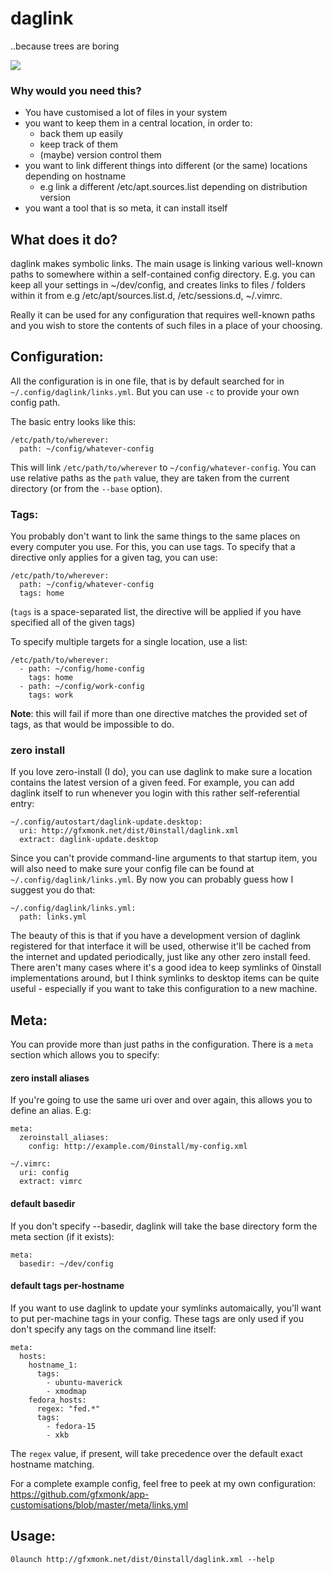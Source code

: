 # daglink
..because trees are boring

<img src="http://gfxmonk.net/dist/status/project/daglink.png">

### Why would you need this?

 - You have customised a lot of files in your system
 - you want to keep them in a central location, in order to:
    - back them up easily
    - keep track of them
    - (maybe) version control them
 - you want to link different things into different (or the same) locations depending on hostname
    - e.g link a different /etc/apt.sources.list depending on distribution version
 - you want a tool that is so meta, it can install itself

## What does it do?

daglink makes symbolic links. The main usage is linking various well-known paths to somewhere within a self-contained config directory. E.g. you can keep all your settings in ~/dev/config, and creates links to files / folders within it from e.g /etc/apt/sources.list.d, /etc/sessions.d, ~/.vimrc.

Really it can be used for any configuration that requires well-known paths and you wish to store the contents of such files in a place of your choosing.

## Configuration:

All the configuration is in one file, that is by default searched for in `~/.config/daglink/links.yml`. But you can use `-c` to provide your own config path.

The basic entry looks like this:

    /etc/path/to/wherever:
      path: ~/config/whatever-config

This will link `/etc/path/to/wherever` to `~/config/whatever-config`. You can use relative paths as the `path` value, they are taken from the current directory (or from the `--base` option).

### Tags:

You probably don't want to link the same things to the same places on every computer you use. For this, you can use tags. To specify that a directive only applies for a given tag, you can use:

    /etc/path/to/wherever:
      path: ~/config/whatever-config
      tags: home

(`tags` is a space-separated list, the directive will be applied if you have specified all of the given tags)

To specify multiple targets for a single location, use a list:

    /etc/path/to/wherever:
      - path: ~/config/home-config
        tags: home
      - path: ~/config/work-config
        tags: work

**Note**: this will fail if more than one directive matches the provided set of tags, as that would be impossible to do.

### zero install

If you love zero-install (I do), you can use daglink to make sure a location contains the latest version of a given feed. For example, you can add daglink itself to run whenever you login with this rather self-referential entry:

    ~/.config/autostart/daglink-update.desktop:
      uri: http://gfxmonk.net/dist/0install/daglink.xml
      extract: daglink-update.desktop

Since you can't provide command-line arguments to that startup item, you will also need to make sure your config file can be found at `~/.config/daglink/links.yml`. By now you can probably guess how I suggest you do that:

    ~/.config/daglink/links.yml:
      path: links.yml

The beauty of this is that if you have a development version of daglink registered for that interface it will be used, otherwise it'll be cached from the internet and updated periodically, just like any other zero install feed. There aren't many cases where it's a good idea to keep symlinks of 0install implementations around, but I think symlinks to desktop items can be quite useful - especially if you want to take this configuration to a new machine.

## Meta:

You can provide more than just paths in the configuration. There is a `meta` section which allows you to specify:

#### zero install aliases

If you're going to use the same uri over and over again, this allows you to define an alias. E.g:

    meta:
      zeroinstall_aliases:
        config: http://example.com/0install/my-config.xml

    ~/.vimrc:
      uri: config
      extract: vimrc

#### default basedir

If you don't specify --basedir, daglink will take the base directory form the meta section (if it exists):

    meta:
      basedir: ~/dev/config

#### default tags per-hostname

If you want to use daglink to update your symlinks automaically, you'll want to put per-machine tags in your config. These tags are only used if you don't specify any tags on the command line itself:

    meta:
      hosts:
        hostname_1:
          tags:
            - ubuntu-maverick
            - xmodmap
        fedora_hosts:
          regex: "fed.*"
          tags:
            - fedora-15
            - xkb

The `regex` value, if present, will take precedence over the default exact hostname matching.

For a complete example config, feel free to peek at my own configuration: <https://github.com/gfxmonk/app-customisations/blob/master/meta/links.yml>

## Usage:

    0launch http://gfxmonk.net/dist/0install/daglink.xml --help
